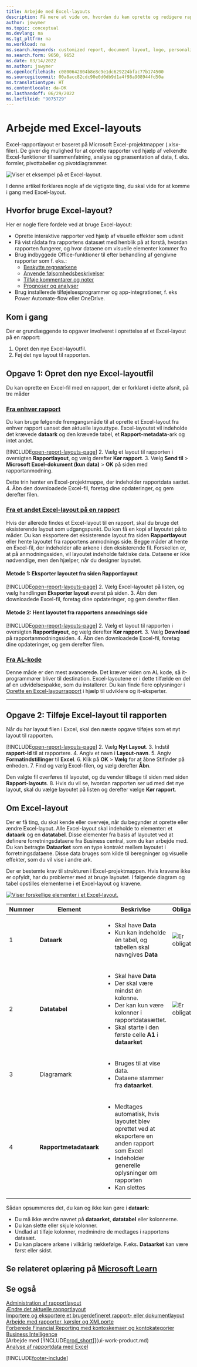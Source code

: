 ```yaml
---
title: Arbejde med Excel-layouts
description: Få mere at vide om, hvordan du kan oprette og redigere rapportlayout, der er oprettet ved hjælp af Excel.
author: jswymer
ms.topic: conceptual
ms.devlang: na
ms.tgt_pltfrm: na
ms.workload: na
ms.search.keywords: customized report, document layout, logo, personalize
ms.search.form: 9650, 9652
ms.date: 03/14/2022
ms.author: jswymer
ms.openlocfilehash: c0800642804b8e8c9e1dc629224bfac77b174500
ms.sourcegitcommit: 00a8acc82cdc90e0d0db9d1a4f98a908944fd50a
ms.translationtype: HT
ms.contentlocale: da-DK
ms.lasthandoff: 06/29/2022
ms.locfileid: "9075729"
---
```

# <a name="working-with-excel-layouts"></a>Arbejde med Excel-layouts

Excel-rapportlayout er baseret på Microsoft Excel-projektmapper (.xlsx-filer). De giver dig mulighed for at oprette rapporter ved hjælp af velkendte Excel-funktioner til sammenfatning, analyse og præsentation af data, f. eks. formler, pivottabeller og pivotdiagrammer.

![Viser et eksempel på et Excel-layout.](media/excel-layout-2.png)

I denne artikel forklares nogle af de vigtigste ting, du skal vide for at komme i gang med Excel-layout.

## <a name="why-use-excel-layouts"></a>Hvorfor bruge Excel-layout?

Her er nogle flere fordele ved at bruge Excel-layout:

- Oprette interaktive rapporter ved hjælp af visuelle effekter som udsnit
- Få vist rådata fra rapportens datasæt med henblik på at forstå, hvordan rapporten fungerer, og hvor dataene om visuelle elementer kommer fra
- Brug indbyggede Office-funktioner til efter behandling af gengivne rapporter som f. eks.:
  - [Beskytte regnearkene](https://support.microsoft.com/en-us/office/protect-a-worksheet-3179efdb-1285-4d49-a9c3-f4ca36276de6)
  - [Anvende følsomhedsbeskrivelser](https://support.microsoft.com/en-us/office/apply-sensitivity-labels-to-your-files-and-email-in-office-2f96e7cd-d5a4-403b-8bd7-4cc636bae0f9)
  - [Tilføje kommentarer og noter](https://support.microsoft.com/en-us/office/insert-comments-and-notes-in-excel-65f504d8-160b-4a05-ac30-46fbd5227a52)
  - [Prognoser og analyser](https://support.microsoft.com/en-us/office/introduction-to-what-if-analysis-22bffa5f-e891-4acc-bf7a-e4645c446fb4) 
- Brug installerede tilføjelsesprogrammer og app-integrationer, f. eks Power Automate-flow eller OneDrive.

## <a name="get-started"></a>Kom i gang

Der er grundlæggende to opgaver involveret i oprettelse af et Excel-layout på en rapport:

1. Opret den nye Excel-layoutfil.
2. Føj det nye layout til rapporten.

## <a name="task-1-create-the-excel-layout-file"></a>Opgave 1: Opret den nye Excel-layoutfil

Du kan oprette en Excel-fil med en rapport, der er forklaret i dette afsnit, på tre måder

### <a name="from-any-report"></a>[Fra enhver rapport](#tab/any-report)

Du kan bruge følgende fremgangsmåde til at oprette et Excel-layout fra enhver rapport uanset den aktuelle layouttype. Excel-layoutet vil indeholde det krævede **dataark** og den krævede tabel, et **Rapport-metadata**-ark og intet andet.

[!INCLUDE[open-report-layouts-page](includes/open-report-layouts-page.md)]
2. Vælg et layout til rapporten i oversigten **Rapportlayout**, og vælg derefter **Kør rapport**.
3. Vælg **Send til** > **Microsoft Excel-dokument (kun data)** > **OK** på siden med rapportanmodning.

   Dette trin henter en Excel-projektmappe, der indeholder rapportdata sættet.
4. Åbn den downloadede Excel-fil, foretag dine opdateringer, og gem derefter filen.

### <a name="from-another-excel-layout-on-a-report"></a>[Fra et andet Excel-layout på en rapport](#tab/other-layout)

Hvis der allerede findes et Excel-layout til en rapport, skal du bruge det eksisterende layout som udgangspunkt. Du kan få en kopi af layoutet på to måder. Du kan eksportere det eksisterende layout fra siden **Rapportlayout** eller hente layoutet fra rapportens anmodnings side. Begge måder at hente en Excel-fil, der indeholder alle arkene i den eksisterende fil. Forskellen er, at på anmodningssiden, vil layoutet indeholde faktiske data. Dataene er ikke nødvendige, men den hjælper, når du designer layoutet.

#### <a name="approach-1-export-the-layout-from-the-report-layouts-page"></a>Metode 1: Eksporter layoutet fra siden **Rapportlayout**

[!INCLUDE[open-report-layouts-page](includes/open-report-layouts-page.md)]
2. Vælg Excel-layoutet på listen, og vælg handlingen **Eksporter layout** øverst på siden.
3. Åbn den downloadede Excel-fil, foretag dine opdateringer, og gem derefter filen.

#### <a name="approach-2-download-the-layout-from-the-reports-request-page"></a>Metode 2: Hent layoutet fra rapportens anmodnings side

[!INCLUDE[open-report-layouts-page](includes/open-report-layouts-page.md)]
2. Vælg et layout til rapporten i oversigten **Rapportlayout**, og vælg derefter **Kør rapport**.
3. Vælg **Download** på rapportanmodningssiden.
4. Åbn den downloadede Excel-fil, foretag dine opdateringer, og gem derefter filen.

### <a name="from-al-code"></a>[Fra AL-kode](#tab/from-code)

Denne måde er den mest avancerede. Det kræver viden om AL kode, så it-programmører bliver til destination. Excel-layoutene er i dette tilfælde en del af en udvidelsespakke, som du installerer. Du kan finde flere oplysninger i [Oprette en Excel-layourrapport](/dynamics365/business-central/dev-itpro/developer/devenv-howto-excel-report-layout) i hjælp til udviklere og it-eksperter.

---

## <a name="task-2-add-the-excel-layout-to-the-report"></a>Opgave 2: Tilføje Excel-layout til rapporten

Når du har layout filen i Excel, skal den næste opgave tilføjes som et nyt layout til rapporten.

[!INCLUDE[open-report-layouts-page](includes/open-report-layouts-page.md)]
2. Vælg **Nyt Layout**.
3. Indstil **rapport-id** til at rapportere.
4. Angiv et navn i **Layout-navn**.
5. Angiv **Formatindstillinger** til **Excel**.
6. Klik på **OK** > **Vælg** for at åbne Stifinder på enheden. 
7. Find og vælg Excel-filen, og vælg derefter **Åbn**.

   Den valgte fil overføres til layoutet, og du vender tilbage til siden med siden **Rapport-layouts**.
8. Hvis du vil se, hvordan rapporten ser ud med det nye layout, skal du vælge layoutet på listen og derefter vælge **Kør rapport**.


<!--

**Data** sheet
  - An Excel layout must contain a sheet named **Data**.
  - The **Data** sheet can only include one table named **Data**.

**Data** table
  - The **Data** sheet must include a table that has the name **Data**.
  - The table must have at least one column and can only include columns that are also in report dataset.
  - The table must start in the first cell A1 of the **Data** sheet.

3. Report Metadata 
-->

## <a name="understanding-excel-layouts"></a>Om Excel-layout

Der er få ting, du skal kende eller overveje, når du begynder at oprette eller ændre Excel-layout. Alle Excel-layout skal indeholde to elementer: et **dataark** og en **datatabel**. Disse elementer fra basis af layoutet ved at definere forretningsdataene fra Business central, som du kan arbejde med. Du kan betragte **Dataarket** som en type kontrakt mellem layoutet i forretningsdataene. Disse data bruges som kilde til beregninger og visuelle effekter, som du vil vise i andre ark.

Der er bestemte krav til strukturen i Excel-projektmappen. Hvis kravene ikke er opfyldt, har du problemer med at bruge layoutet. I følgende diagram og tabel opstilles elementerne i et Excel-layout og kravene.

[![Viser forskellige elementer i et Excel-layout.](media/excel-layout-callouts-2.png)](media/excel-layout-callouts-2.png#lightbox)

|Nummer|Element|Beskrivlse|Obligatorisk|
|---|-------|----|---|
|1|**Dataark**|<ul><li>Skal have **Data**</li><li>Kun kan indeholde én tabel, og tabellen skal navngives **Data**</li></ul>|![Er obligatorisk](media/check.png) | 
|2|**Datatabel**|<ul><li>Skal have **Data**</li><li>Der skal være mindst én kolonne.</li><li>Der kan kun være kolonner i rapportdatasættet.</li><li>Skal starte i den første celle **A1** i **dataarket**</li></ul>|![Er obligatorisk](media/check.png)|
|3|Diagramark|<ul><li>Bruges til at vise data.</li><li>Dataene stammer fra **dataarket**. </li></ul>||
|4|**Rapportmetadataark**|<ul><li>Medtages automatisk, hvis layoutet blev oprettet ved at eksportere en anden rapport som Excel</li><li>Indeholder generelle oplysninger om rapporten</li><li>Kan slettes</li></ul>|

Sådan opsummeres det, du kan og ikke kan gøre i **dataark**:

- Du må ikke ændre navnet på **dataarket**, **datatabel** eller kolonnerne.
- Du kan slette eller skjule kolonner.
- Undlad at tilføje kolonner, medmindre de medtages i rapportens datasæt.
- Du kan placere arkene i vilkårlig rækkefølge. F.eks. **Dataarket** kan være først eller sidst.

## <a name="see-related-training-at-microsoft-learn"></a>Se relateret oplæring på [Microsoft Learn](/learn/modules/change-documents-dynamics-365-business-central/index)

## <a name="see-also"></a>Se også

[Administration af rapportlayout](ui-manage-report-layouts.md)  
[Ændre det aktuelle rapportlayout](ui-how-change-layout-currently-used-report.md)  
[Importere og eksportere et brugerdefineret rapport- eller dokumentlayout](ui-how-import-and-export-report-layout.md)  
[Arbejde med rapporter, kørsler og XMLporte](ui-work-report.md)  
[Forberede Financial Reporting med kontoskemaer og kontokategorier](bi-how-work-account-schedule.md)  
[Business Intelligence](bi.md)  
[Arbejde med [!INCLUDE[prod_short](includes/prod_short.md)]](ui-work-product.md)  
[Analyse af rapportdata med Excel](report-analyze-excel.md)  


[!INCLUDE[footer-include](includes/footer-banner.md)]